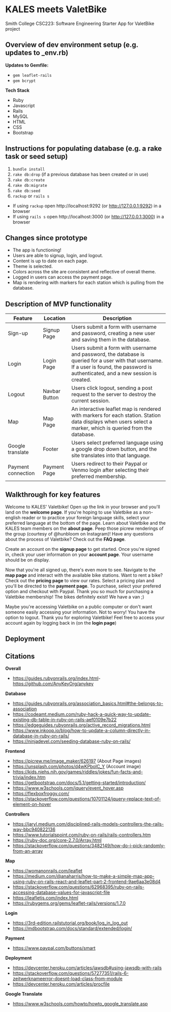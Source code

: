 # KALES meets ValetBike

Smith College CSC223: Software Engineering
Starter App for ValetBike project

## Overview of dev environment setup (e.g. updates to _env.rb)

**Updates to Gemfile:**
- `gem leaflet-rails`
- `gem bcrypt`

**Tech Stack**
- Ruby
- Javascript
- Rails
- MySQL
- HTML
- CSS
- Bootstrap

## Instructions for populating database (e.g. a rake task or seed setup)
1. `bundle install`
2. `rake db:drop` (if a previous database has been created or in use)
3. `rake db:create`
4. `rake db:migrate`
5. `rake db:seed`
3. `rackup` or `rails s`

* If using `rackup` open http://localhost:9292 (or http://127.0.0.1:9292) in a browser
* If using `rails s` open http://localhost:3000 (or http://127.0.0.1:3000) in a browser

## Changes since prototype
- The app is functioning!
- Users are able to signup, login, and logout.
- Content is up to date on each page.
- Theme is selected.
- Colors across the site are consistent and reflective of overall theme.
- Logged in users can access the payment page.
- Map is rendering with markers for each station which is pulling from the database.

## Description of MVP functionality

| Feature | Location | Description |
| ---- | ------ | ---------------------- |
| Sign-up | Signup Page | Users submit a form with username and password, creating a new user and saving them in the database. |
| Login | Login Page | Users submit a form with username and password, the database is queried for a user with that username. If a user is found, the password is authenticated, and a new session is created. |
| Logout | Navbar Button | Users click logout, sending a post request to the server to destroy the current session. |
| Map | Map Page | An interactive leaflet map is rendered with markers for each station. Station data displays when users select a marker, which is queried from the database. |
| Google translate | Footer | Users select preferred language using a google drop down button, and the site translates into that language. |
| Payment connection | Payment Page | Users redirect to their Paypal or Venmo login after selecting their preferred membership. |

## Walkthrough for key features

Welcome to KALES' Valetbike! Open up the link in your browser and you'll land on the **welcome page**. If you're hoping to use Valetbike as a non-english reader or to practice your foreign language skills, select your preferred language at the bottom of the page. Learn about Valetbike and the KALES team members on the **about page**. Peep those picrew renderings of the group (courtesy of @hunbloom on Instagram)! Have any questions about the process of Valetbike? Check out the **FAQ page**.

Create an account on the **signup page** to get started. Once you're signed in, check your user information on your **account page**. Your username should be on display.

Now that you're all signed up, there's even more to see. Navigate to the **map page** and interact with the available bike stations. Want to rent a bike? Check out the **pricing page** to view our rates. Select a pricing plan and you'll be directed to the **payment page**. To purchase, select your prefered option and checkout with Paypal. Thank you so much for purchasing a Valetbike membership! The bikes definitely exist! We have a van ;)

Maybe you're accessing Valetbike on a public computer or don't want someone easily accessing your information. Not to worry! You have the option to logout. Thank you for exploring Valetbike! Feel free to access your account again by logging back in (on the **login page**)

## Deployment


## Citations

**Overall**
- https://guides.rubyonrails.org/index.html
​​- https://github.com/AnyKeyOrg/anykey 

**Database**
- https://guides.rubyonrails.org/association_basics.html#the-belongs-to-association
- https://codeamt.medium.com/ruby-hack-a-quick-way-to-update-existing-db-table-in-ruby-on-rails-aef0109e7b22 
- https://edgeguides.rubyonrails.org/active_record_migrations.html 
- https://www.inkoop.io/blog/how-to-update-a-column-directly-in-database-in-ruby-on-rails/
- https://ninjadevel.com/seeding-database-ruby-on-rails/ 

**Frontend**
- https://picrew.me/image_maker/626197 (About Page images)
- https://unsplash.com/photos/d4wKPboIC_Y (Account image)
- https://kids.niehs.nih.gov/games/riddles/jokes/fun-facts-and-trivia/index.htm
- https://getbootstrap.com/docs/5.1/getting-started/introduction/
- https://www.w3schools.com/jquery/event_hover.asp 
- https://flexboxfroggy.com/
- https://stackoverflow.com/questions/10701124/jquery-replace-text-of-element-on-hover

**Controllers**
- https://jaryl.medium.com/disciplined-rails-models-controllers-the-rails-way-bbc940822136
- https://www.tutorialspoint.com/ruby-on-rails/rails-controllers.htm 
- https://ruby-doc.org/core-2.7.0/Array.html
- https://stackoverflow.com/questions/3482149/how-do-i-pick-randomly-from-an-array

**Map**
- https://womanonrails.com/leaflet 
- https://medium.com/@anaharris/how-to-make-a-simple-map-app-using-ruby-on-rails-react-and-leaflet-part-2-frontend-9ae6aa3e08d4 
- https://stackoverflow.com/questions/62968395/ruby-on-rails-accessing-database-values-for-javascript-file
- https://leafletjs.com/index.html 
- https://rubygems.org/gems/leaflet-rails/versions/1.7.0 

**Login**
- https://3rd-edition.railstutorial.org/book/log_in_log_out
- https://mdbootstrap.com/docs/standard/extended/login/ 

**Payment**
- https://www.paypal.com/buttons/smart

**Deployment**
- https://devcenter.heroku.com/articles/jawsdb#using-jawsdb-with-rails
- https://stackoverflow.com/questions/57277351/rails-6-zeitwerknameerror-doesnt-load-class-from-module 
- https://devcenter.heroku.com/articles/procfile

**Google Translate**
- https://www.w3schools.com/howto/howto_google_translate.asp
